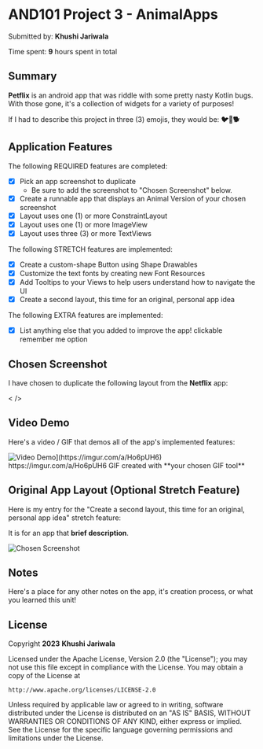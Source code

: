 <!-- (This is a comment) INSTRUCTIONS: Go through this page and fill out any **bolded** entries with their correct values.-->

# AND101 Project 3 - AnimalApps

Submitted by: **Khushi Jariwala**

Time spent: **9** hours spent in total

## Summary

**Petflix** is an android app that was riddle with some pretty nasty Kotlin bugs.  With those gone, it's a collection of widgets for a variety of purposes! 

If I had to describe this project in three (3) emojis, they would be: **🐦🐸🐕**

## Application Features

<!-- (This is a comment) Please be sure to change the [ ] to [x] for any features you completed.  If a feature is not checked [x], you might miss the points for that item! -->

The following REQUIRED features are completed:

- [x] Pick an app screenshot to duplicate
  - Be sure to add the screenshot to "Chosen Screenshot" below.
- [x] Create a runnable app that displays an Animal Version of your chosen screenshot
- [x] Layout uses one (1) or more ConstraintLayout
- [x] Layout uses one (1) or more ImageView
- [x] Layout uses three (3) or more TextViews

The following STRETCH features are implemented:

- [x] Create a custom-shape Button using Shape Drawables
- [x] Customize the text fonts by creating new Font Resources
- [x] Add Tooltips to your Views to help users understand how to navigate the UI
- [x] Create a second layout, this time for an original, personal app idea

The following EXTRA features are implemented:

- [x] List anything else that you added to improve the app!
      clickable remember me option

## Chosen Screenshot

I have chosen to duplicate the following layout from the **Netflix** app:

< />

## Video Demo

Here's a video / GIF that demos all of the app's implemented features:

<img src='http://i.imgur.com/link/to/your/gif/file.gif' title='Video Demo' width='' alt='Video Demo](https://imgur.com/a/Ho6pUH6)' />
https://imgur.com/a/Ho6pUH6
GIF created with **your chosen GIF tool**

<!-- Recommended tools:
- [Kap](https://getkap.co/) for macOS
- [ScreenToGif](https://www.screentogif.com/) for Windows
- [peek](https://github.com/phw/peek) for Linux. -->

## Original App Layout (Optional Stretch Feature)

Here is my entry for the "Create a second layout, this time for an original, personal app idea" stretch feature:

It is for an app that **brief description**.

<img src='http://example.com/link/to/your/image.png' title='Chosen Screenshot' width='' alt='Chosen Screenshot' />

## Notes

Here's a place for any other notes on the app, it's creation process, or what you learned this unit!

## License

Copyright **2023** **Khushi Jariwala**

Licensed under the Apache License, Version 2.0 (the "License");
you may not use this file except in compliance with the License.
You may obtain a copy of the License at

    http://www.apache.org/licenses/LICENSE-2.0

Unless required by applicable law or agreed to in writing, software
distributed under the License is distributed on an "AS IS" BASIS,
WITHOUT WARRANTIES OR CONDITIONS OF ANY KIND, either express or implied.
See the License for the specific language governing permissions and
limitations under the License.
